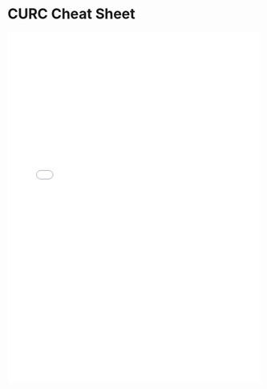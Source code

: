 # CURC Cheat Sheet

<iframe src="/_static/CURC-Cheat-Sheet.pdf" style="border:none;" width="100%" height="700px">
    <p>Your browser does not support PDFs.
    <a href="/_static/CURC-Cheat-Sheet.pdf">Download the PDF</a>.</p>
</iframe>
